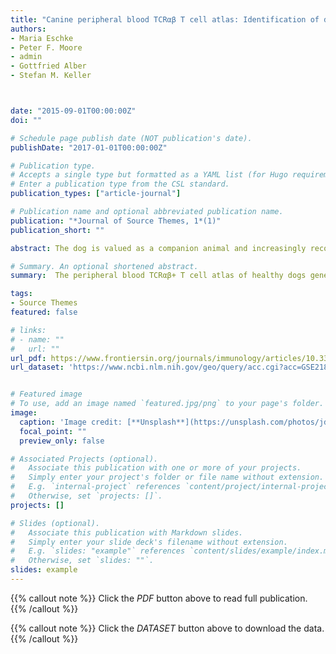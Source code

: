 ```yaml
---
title: "Canine peripheral blood TCRαβ T cell atlas: Identification of diverse subsets including CD8A+ MAIT-like cells by combined single-cell transcriptome and V(D)J repertoire analysis"
authors:
- Maria Eschke
- Peter F. Moore
- admin
- Gottfried Alber
- Stefan M. Keller



date: "2015-09-01T00:00:00Z"
doi: ""

# Schedule page publish date (NOT publication's date).
publishDate: "2017-01-01T00:00:00Z"

# Publication type.
# Accepts a single type but formatted as a YAML list (for Hugo requirements).
# Enter a publication type from the CSL standard.
publication_types: ["article-journal"]

# Publication name and optional abbreviated publication name.
publication: "*Journal of Source Themes, 1*(1)"
publication_short: ""

abstract: The dog is valued as a companion animal and increasingly recognized as a model for human disorders. Given the importance of T cells in health and disease, comprehensive knowledge of canine T cells can contribute to our understanding of pathogenesis mechanisms and inform the development of new treatment strategies. However, the diversity of canine T cells is still poorly understood mainly due to the lack of species-reactive antibodies for use in flow cytometry. The aim of this study was to generate a detailed atlas of peripheral blood TCRαβ+ T cells of healthy dogs using single-cell RNA-sequencing (scRNAseq) combined with immune repertoire sequencing. A total of 22 TCRαβ+ T cell clusters were identified, which were classified into three major groups: CD4-dominant (11 clusters), CD8A-dominant (8 clusters), and CD4/CD8A-mixed (3 clusters). Based on differential gene expression, distinct differentiation states (naïve, effector, memory, exhausted) and lineages (e.g. CD4 T helper and regulatory T cells) could be distinguished. Importantly, several T cell populations were identified, which have not been described in dogs before. Of particular note, our data provide first evidence for the existence of canine mucosa-associated invariant T cell (MAIT)-like cells, representing one of three newly identified FCER1G+ innate-like CD8A+ T cell populations in the peripheral blood of healthy dogs. In conclusion, using scRNAseq combined with immune repertoire sequencing we were able to resolve canine TCRαβ+ T cell populations at unprecedented resolution. The peripheral blood TCRαβ+ T cell atlas of healthy dogs generated here represents an important reference data set for future studies and is of relevance for identifying new targets for T cell-specific therapies.

# Summary. An optional shortened abstract.
summary:  The peripheral blood TCRαβ+ T cell atlas of healthy dogs generated here represents an important reference data set for future studies and is of relevance for identifying new targets for T cell-specific therapies.

tags:
- Source Themes
featured: false

# links:
# - name: ""
#   url: ""
url_pdf: https://www.frontiersin.org/journals/immunology/articles/10.3389/fimmu.2023.1123366/pdf?isPublishedV2=false
url_dataset: 'https://www.ncbi.nlm.nih.gov/geo/query/acc.cgi?acc=GSE218355'


# Featured image
# To use, add an image named `featured.jpg/png` to your page's folder. 
image:
  caption: 'Image credit: [**Unsplash**](https://unsplash.com/photos/jdD8gXaTZsc)'
  focal_point: ""
  preview_only: false

# Associated Projects (optional).
#   Associate this publication with one or more of your projects.
#   Simply enter your project's folder or file name without extension.
#   E.g. `internal-project` references `content/project/internal-project/index.md`.
#   Otherwise, set `projects: []`.
projects: []

# Slides (optional).
#   Associate this publication with Markdown slides.
#   Simply enter your slide deck's filename without extension.
#   E.g. `slides: "example"` references `content/slides/example/index.md`.
#   Otherwise, set `slides: ""`.
slides: example
---
```


{{% callout note %}}
Click the _PDF_ button above to read full publication.
{{% /callout %}}

{{% callout note %}}
Click the _DATASET_ button above to download the data.
{{% /callout %}}

